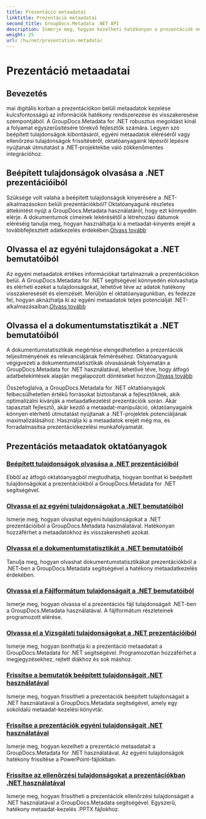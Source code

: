```yaml
---
title: Prezentáció metaadatai
linktitle: Prezentáció metaadatai
second_title: GroupDocs.Metadata .NET API
description: Ismerje meg, hogyan kezelheti hatékonyan a prezentációk metaadatait .NET-ben a GroupDocs.Metadata oktatóanyagok segítségével. Könnyedén hozzáférhet a beépített és egyéni tulajdonságokhoz.
weight: 25
url: /hu/net/presentation-metadata/
---
```


# Prezentáció metaadatai

## Bevezetés

mai digitális korban a prezentációkon belüli metaadatok kezelése kulcsfontosságú az információk hatékony rendszerezése és visszakeresése szempontjából. A GroupDocs.Metadata for .NET robusztus megoldást kínál a folyamat egyszerűsítésére törekvő fejlesztők számára. Legyen szó beépített tulajdonságok kibontásáról, egyéni metaadatok eléréséről vagy ellenőrzési tulajdonságok frissítéséről, oktatóanyagaink lépésről lépésre nyújtanak útmutatást a .NET-projektekbe való zökkenőmentes integrációhoz.

## Beépített tulajdonságok olvasása a .NET prezentációiból

 Szüksége volt valaha a beépített tulajdonságok kinyerésére a .NET-alkalmazásokon belüli prezentációkból? Oktatóanyagunk részletes áttekintést nyújt a GroupDocs.Metadata használatáról, hogy ezt könnyedén elérje. A dokumentumok címeinek lekérésétől a létrehozási dátumok eléréséig tanulja meg, hogyan használhatja ki a metaadat-kinyerés erejét a továbbfejlesztett adatkezelés érdekében.[Olvass tovább](./read-built-in-properties-presentations/)

## Olvassa el az egyéni tulajdonságokat a .NET bemutatóiból

Az egyéni metaadatok értékes információkat tartalmaznak a prezentációkon belül. A GroupDocs.Metadata for .NET segítségével könnyedén elolvashatja és elérheti ezeket a tulajdonságokat, lehetővé téve az adatok hatékony visszakeresését és elemzését. Merüljön el oktatóanyagunkban, és fedezze fel, hogyan aknázhatja ki az egyéni metaadatok teljes potenciálját .NET-alkalmazásaiban.[Olvass tovább](./read-custom-properties-presentations/)

## Olvassa el a dokumentumstatisztikát a .NET bemutatóiból

 A dokumentumstatisztikák megértése elengedhetetlen a prezentációk teljesítményének és relevanciájának felméréséhez. Oktatóanyagunk végigvezeti a dokumentumstatisztikák olvasásának folyamatán a GroupDocs.Metadata for .NET használatával, lehetővé téve, hogy átfogó adatbetekintések alapján megalapozott döntéseket hozzon.[Olvass tovább](./read-document-statistics-presentations/)

Összefoglalva, a GroupDocs.Metadata for .NET oktatóanyagok felbecsülhetetlen értékű forrásokat biztosítanak a fejlesztőknek, akik optimalizálni kívánják a metaadatkezelést prezentációik során. Akár tapasztalt fejlesztő, akár kezdő a metaadat-manipuláció, oktatóanyagaink könnyen elérhető útmutatást nyújtanak a .NET-projektek potenciáljának maximalizálásához. Használja ki a metaadatok erejét még ma, és forradalmasítsa prezentációkezelési munkafolyamatát.

## Prezentációs metaadatok oktatóanyagok
### [Beépített tulajdonságok olvasása a .NET prezentációiból](./read-built-in-properties-presentations/)
Ebből az átfogó oktatóanyagból megtudhatja, hogyan bonthat ki beépített tulajdonságokat a prezentációkból a GroupDocs.Metadata for .NET segítségével.
### [Olvassa el az egyéni tulajdonságokat a .NET bemutatóiból](./read-custom-properties-presentations/)
Ismerje meg, hogyan olvashat egyéni tulajdonságokat a .NET prezentációiból a GroupDocs.Metadata használatával. Hatékonyan hozzáférhet a metaadatokhoz és visszakeresheti azokat.
### [Olvassa el a dokumentumstatisztikát a .NET bemutatóiból](./read-document-statistics-presentations/)
Tanulja meg, hogyan olvashat dokumentumstatisztikákat prezentációkból a .NET-ben a GroupDocs.Metadata segítségével a hatékony metaadatkezelés érdekében.
### [Olvassa el a Fájlformátum tulajdonságait a .NET bemutatóiból](./read-file-format-properties-presentations/)
Ismerje meg, hogyan olvassa el a prezentációs fájl tulajdonságait .NET-ben a GroupDocs.Metadata használatával. A fájlformátum részleteinek programozott elérése.
### [Olvassa el a Vizsgálati tulajdonságokat a .NET prezentációiból](./read-inspection-properties-presentations/)
Ismerje meg, hogyan bonthatja ki a prezentáció metaadatait a GroupDocs.Metadata for .NET segítségével. Programozottan hozzáférhet a megjegyzésekhez, rejtett diákhoz és sok máshoz.
### [Frissítse a bemutatók beépített tulajdonságait .NET használatával](./update-built-in-properties-presentations/)
Ismerje meg, hogyan frissítheti a prezentációk beépített tulajdonságait a .NET használatával a GroupDocs.Metadata segítségével, amely egy sokoldalú metaadat-kezelési könyvtár.
### [Frissítse a prezentációk egyéni tulajdonságait .NET használatával](./update-custom-properties-presentations/)
Ismerje meg, hogyan kezelheti a prezentáció metaadatait a GroupDocs.Metadata for .NET használatával. Az egyéni tulajdonságok hatékony frissítése a PowerPoint-fájlokban.
### [Frissítse az ellenőrzési tulajdonságokat a prezentációkban .NET használatával](./update-inspection-properties-presentations/)
Ismerje meg, hogyan frissítheti a prezentációk ellenőrzési tulajdonságait a .NET használatával a GroupDocs.Metadata segítségével. Egyszerű, hatékony metaadat-kezelés .PPTX fájlokhoz.